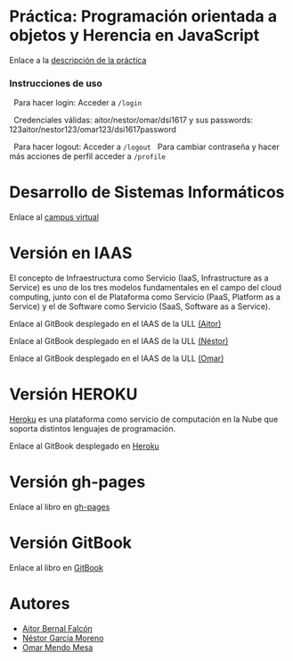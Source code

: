 # Práctica: Programación orientada a objetos y Herencia en JavaScript
Enlace a la [descripción de la práctica](https://casianorodriguezleon.gitbooks.io/ull-esit-1617/content/practicas/practicaoop.html)

### Instrucciones de uso
   Para hacer login: Acceder a ```/login```
   
   Credenciales válidas: aitor/nestor/omar/dsi1617 y sus passwords: 123aitor/nestor123/omar123/dsi1617password
   
   Para hacer logout: Acceder a ```/logout```
   Para cambiar contraseña y hacer más acciones de perfil  acceder a ```/profile```
# Desarrollo de Sistemas Informáticos
Enlace al [campus virtual](https://campusvirtual.ull.es/1617/course/view.php?id=1136)

# Versión en IAAS
El concepto de Infraestructura como Servicio (IaaS, Infrastructure as a Service) es uno de los tres modelos fundamentales en el campo del cloud computing, junto con el de Plataforma como Servicio (PaaS, Platform as a Service) y el de Software como Servicio (SaaS, Software as a Service).

Enlace al GitBook desplegado en el IAAS de la ULL [(Aitor)](http://10.6.128.132:8089/login)

Enlace al GitBook desplegado en el IAAS de la ULL [(Néstor)](http://10.6.128.125:8088/login)

Enlace al GitBook desplegado en el IAAS de la ULL [(Omar)](http://10.6.128.26:8090/login)

# Versión HEROKU
[Heroku](https://devcenter.heroku.com/categories/learning) es una plataforma como servicio de computación en la Nube que soporta distintos lenguajes de programación.

Enlace al GitBook desplegado en [Heroku](https://dsipractica6.herokuapp.com/login)

# Versión gh-pages

Enlace al libro en [gh-pages](https://ull-esit-dsi-1617.github.io/programacion-orientada-a-objetos-y-herencia-en-javascript-aitor-nestor-omar-35l2v3/)

# Versión GitBook

Enlace al libro en [GitBook](https://nestor-gm.gitbooks.io/programacion-orientada-a-objetos-y-herencia/content/)

# Autores
* [Aitor Bernal Falcón](https://chinegua.github.io/)
* [Néstor García Moreno](https://nestor-gm.github.io/)
* [Omar Mendo Mesa](https://ozzrocker95.github.io/)
